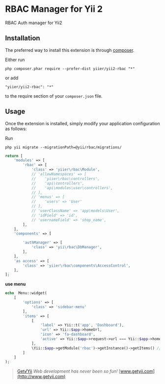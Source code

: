 RBAC Manager for Yii 2
==============
RBAC Auth manager for Yii2

Installation
------------

The preferred way to install this extension is through [composer](http://getcomposer.org/download/).

Either run

```
php composer.phar require --prefer-dist yiier/yii2-rbac "*"
```

or add

```
"yiier/yii2-rbac": "*"
```

to the require section of your `composer.json` file.


Usage
-----

Once the extension is installed, simply modify your application configuration as follows:

Run

```
php yii migrate --migrationPath=@yii/rbac/migrations/
```

```php
return [
    'modules' => [
        'rbac' => [
            'class' => 'yiier\rbac\Module',
            // 'allowNamespaces' => [
            //    'yiier\rbac\controllers',
            //    'api\controllers',
            //    'api\modules\user\controllers',
            // ],
            // 'menus' => [
            //    'users' => 'User'
            // ],
            // 'userClassName' => 'app\models\User',
            // 'idField' => 'id',
            // 'usernameField' => 'shop_name',
        ],
    ],
    'components' => [

        'authManager' => [
            'class' => 'yii\rbac\DbManager',
        ],
    ],
    'as access' => [
        'class' => 'yiier\rbac\components\AccessControl',
    ],
];
```

**use menu**

```php
echo  Menu::widget(
    [
        'options' => [
            'class' => 'sidebar-menu'
        ],
        'items' => [
            [
                'label' => Yii::t('app', 'Dashboard'),
                'url' => Yii::$app->homeUrl,
                'icon' => 'fa-dashboard',
                'active' => Yii::$app->request->url === Yii::$app->homeUrl
            ],
            \Yii::$app->getModule('rbac')->getInstance()->getItems() // add menu
        ]
    ]
);
```

> [Get√Yii](http://www.getyii.com)
<i>Web development has never been so fun!</i>
[www.getyii.com](http://www.getyii.com)